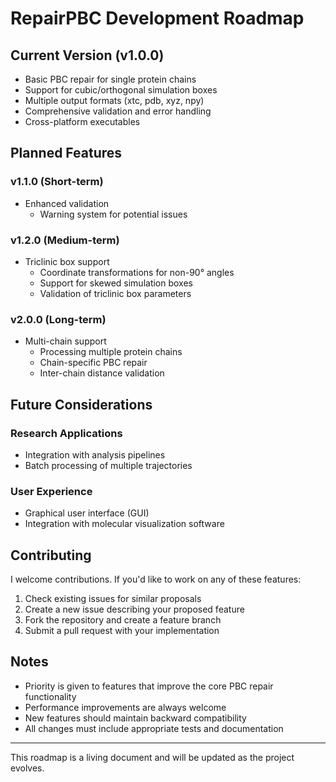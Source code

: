 # RepairPBC Development Roadmap

## Current Version (v1.0.0)
- Basic PBC repair for single protein chains
- Support for cubic/orthogonal simulation boxes
- Multiple output formats (xtc, pdb, xyz, npy)
- Comprehensive validation and error handling
- Cross-platform executables

## Planned Features

### v1.1.0 (Short-term)
- Enhanced validation
  - Warning system for potential issues

### v1.2.0 (Medium-term)
- Triclinic box support
  - Coordinate transformations for non-90° angles
  - Support for skewed simulation boxes
  - Validation of triclinic box parameters

### v2.0.0 (Long-term)
- Multi-chain support
  - Processing multiple protein chains
  - Chain-specific PBC repair
  - Inter-chain distance validation

## Future Considerations

### Research Applications
- Integration with analysis pipelines
- Batch processing of multiple trajectories

### User Experience
- Graphical user interface (GUI)
- Integration with molecular visualization software

## Contributing

I welcome contributions. If you'd like to work on any of these features:

1. Check existing issues for similar proposals
2. Create a new issue describing your proposed feature
3. Fork the repository and create a feature branch
4. Submit a pull request with your implementation

## Notes

- Priority is given to features that improve the core PBC repair functionality
- Performance improvements are always welcome
- New features should maintain backward compatibility
- All changes must include appropriate tests and documentation

---

This roadmap is a living document and will be updated as the project evolves. 